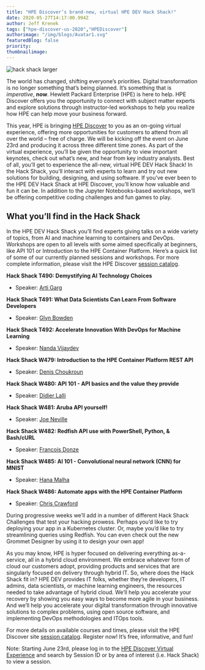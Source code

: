 ```yaml
---
title: "HPE Discover’s brand-new, virtual HPE DEV Hack Shack!"
date: 2020-05-27T14:17:00.994Z
author: Jeff Krenek 
tags: ["hpe-discover-us-2020","HPEDiscover"]
authorimage: "/img/blogs/Avatar1.svg"
featuredBlog: false
priority:
thumbnailimage:
---
```

![hack shack larger](https://hpe-developer-portal.s3.amazonaws.com/uploads/media/2020/3/hack-shack-larger-1590677030652.png)

The world has changed, shifting everyone’s priorities. Digital transformation is no longer something that’s being planned. It’s something that is *imperative*, **now**. Hewlett Packard Enterprise (HPE) is here to help. HPE Discover offers you the opportunity to connect with subject matter experts and explore solutions through instructor-led workshops to help you realize how HPE can help move your business forward. 

This year, HPE is bringing [HPE Discover](https://www.hpe.com/us/en/discover.html) to you as an on-going virtual experience, offering more opportunities for customers to attend from all over the world – free of charge. We will be kicking off the event on June 23rd and producing it across three different time zones. As part of the virtual experience, you’ll be given the opportunity to view important keynotes, check out what’s new, and hear from key industry analysts. Best of all, you’ll get to experience the all-new, virtual HPE DEV Hack Shack! In the Hack Shack, you’ll interact with experts to learn and try out new solutions for building, designing, and using software. If you’ve ever been to the HPE DEV Hack Shack at HPE Discover, you’ll know how valuable and fun it can be. In addition to the Jupyter Notebooks-based workshops, we’ll be offering competitive coding challenges and fun games to play.

## What you’ll find in the Hack Shack

In the HPE DEV Hack Shack you’ll find experts giving talks on a wide variety of topics, from AI and machine learning to containers and DevOps. Workshops are open to all levels with some aimed specifically at beginners, like API 101 or Introduction to the HPE Container Platform. Here’s a quick list of some of our currently planned sessions and workshops. For more complete information, please visit the HPE Discover [session catalog](https://content.attend.hpe.com/go/agendabuilder.sessions/?l=1043&locale=en_US).

**Hack Shack T490: Demystifying AI Technology Choices**

* Speaker: [Arti Garg](mailto:arti.garg@hpe.com)

**Hack Shack T491: What Data Scientists Can Learn From Software Developers**

* Speaker: [Glyn Bowden](mailto:glyn.bowden@hpe.com)

**Hack Shack T492: Accelerate Innovation With DevOps for Machine Learning**

* Speaker: [Nanda Vijaydev](mailto:nanda.vijaydev@hpe.com)

**Hack Shack W479: Introduction to the HPE Container Platform REST API**

* Speaker: [Denis Choukroun](mailto:denis.Choukroun@hpe.com )

**Hack Shack W480: API 101 - API basics and the value they provide**

* Speaker: [Didier Lalli](mailto:Didier.Lalli@hpe.com) 

**Hack Shack W481: Aruba API yourself!**

* Speaker: [Joe Neville](mailto:joe.neville@hpe.com )

**Hack Shack W482: Redfish API use with PowerShell, Python, & Bash/cURL** 

* Speaker: [Francois Donze](mailto:francois.donze@hpe.com)

**Hack Shack W485: AI 101 - Convolutional neural network (CNN) for MNIST**

* Speaker: [Hana Malha](mailto:hana.malha@hpe.com) 

**Hack Shack W486: Automate apps with the HPE Container Platform**

* Speaker: [Chris Crawford](mailto:Chris.Crawford@hpe.com)   

During progressive weeks we’ll add in a number of different Hack Shack Challenges that test your hacking prowess. Perhaps you’d like to try deploying your app in a Kubernetes cluster. Or, maybe you’d like to try streamlining queries using Redfish. You can even check out the new Grommet Designer by using it to design your own app!

As you may know, HPE is hyper focused on delivering everything as-a-service, all in a hybrid cloud environment. We embrace whatever form of cloud our customers adopt, providing products and services that are singularly focused on delivery through hybrid IT. So, where does the Hack Shack fit in? HPE DEV provides IT folks, whether they’re developers, IT admins, data scientists, or machine learning engineers, the resources needed to take advantage of hybrid cloud. We’ll help you accelerate your recovery by showing you easy ways to become more agile in your business. And we’ll help you accelerate your digital transformation through innovative solutions to complex problems, using open source software, and implementing DevOps methodologies and ITOps tools.

For more details on available courses and times, please visit the HPE Discover site [session catalog](https://content.attend.hpe.com/go/agendabuilder.sessions/?l=1043&locale=en_US). Register now! It’s free, informative, and fun!

Note: Starting June 23rd, please log in to the [HPE Discover Virtual Experience](https://content.attend.hpe.com/go/virtualplatform.landing/?l=1043&local=en_US) and search by Session ID or by area of interest (i.e. Hack Shack) to view a session.


 
